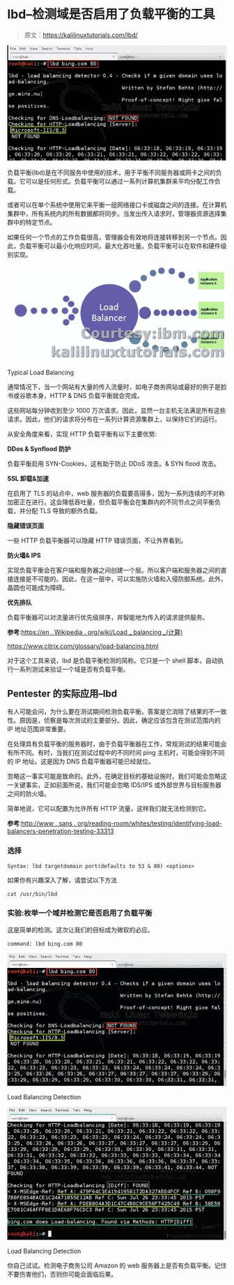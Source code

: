# lbd–检测域是否启用了负载平衡的工具

> 原文：<https://kalilinuxtutorials.com/lbd/>

[![IBD](img//a9cd69d526f832915f197cf38b40c2f2.png "IBD")](https://blogger.googleusercontent.com/img/b/R29vZ2xl/AVvXsEi-hAu_jkn7LuqGikZN6lUuKRZ7GFRylGBFA6RVbdB3wkUCh1Yhmxgb7EWv9jtnS6LLbyXKKidjo985lS3tfcG-pb45oX_-BgoRnZ7CviVGcuKOEaw6Sw0UHo6yiAFa7JfL9uCFU7kX_VfgzQB_aIGJNPKukdwPSzGqvsFedtnbL7Fc-UnCVAmeogbR/s16000/ibd.webp)

负载平衡(lbd)是在不同服务中使用的技术，用于平衡不同服务器或网卡之间的负载。它可以是任何形式。负载平衡可以通过一系列计算机集群来平均分配工作负载。

或者可以在单个系统中使用它来平衡一组网络接口卡或磁盘之间的连接。在计算机集群中，所有系统内的所有数据都将同步。当发出传入请求时，管理器资源选择集群中的特定节点。

如果任何一个节点的工作负载很高，管理器会有效地将连接转移到另一个节点。因此，负载平衡可以最小化响应时间，最大化吞吐量。负载平衡可以在软件和硬件级别实现。

[![Typical Load Balancing ](img//83ed0dcb1daed51b92c05412bac842d1.png)](http://kalilinuxtutorials.com/ig/lbd/attachment/loadbalance/#main)

Typical Load Balancing

通常情况下，当一个网站有大量的传入流量时，如电子商务网站或最好的例子是脸书或谷歌本身，HTTP & DNS 负载平衡就会完成。

这些网站每分钟收到至少 1000 万次请求。因此，显然一台主机无法满足所有这些请求。因此，他们的请求将分布在一系列计算资源集群上，以保持它们的运行。

从安全角度来看，实现 HTTP 负载平衡有以下主要优势:

**DDos & Synflood 防护**

负载平衡启用 SYN-Cookies，这有助于防止 DDoS 攻击。& SYN flood 攻击。

**SSL 卸载&加速**

在启用了 TLS 的站点中，web 服务器的负载要高得多，因为一系列连续的不对称加密正在进行。这会降低吞吐量，但负载平衡会在集群内的不同节点之间平衡负载，并分配 TLS 导致的额外负载。

**隐藏错误页面**

一些 HTTP 负载平衡器可以隐藏 HTTP 错误页面，不让外界看到。

**防火墙& IPS**

实现负载平衡会在客户端和服务器之间创建一个层。所以客户端和服务器之间的直接连接是不可能的。因此，在这一层中，可以实施防火墙和入侵防御系统。此外，晶圆也可能成为障碍。

**优先排队**

负载平衡器可以对流量进行优先级排序，并智能地为传入的请求提供服务。

**参考**:[https://en . Wikipedia . org/wiki/Load _ balancing _(计算)](https://en.wikipedia.org/wiki/Load_balancing_(computing))

https://www.citrix.com/glossary/load-balancing.html

对于这个工具来说，lbd 是负载平衡检测的简称。它只是一个 shell 脚本，自动执行一系列测试来验证一个域是否有负载平衡。

## **Pentester 的实际应用–lbd**

有人可能会问，为什么要在测试期间检测负载平衡。答案是它消除了结果的不一致性。原因是，侦察是每次测试的主要部分。因此，确定应该包含在测试范围内的 IP 地址范围非常重要。

在处理具有负载平衡的服务器时，由于负载平衡器在工作，常规测试的结果可能会有所不同。有时，当我们在测试过程中的不同时间 ping 主机时，可能会得到不同的 IP 地址。这是因为 DNS 负载平衡器可能已经就位。

忽略这一事实可能是致命的。此外，在确定目标的基础设施时，我们可能会忽略这一关键事实，正如前面所说，我们可能会忽略 IDS/IPS 或外部世界与目标服务器之间的防火墙。

简单地说，它可以配置为允许所有 HTTP 流量，这样我们就无法检测到它。

**参考**:[http://www . sans . org/reading-room/whites/testing/identifying-load-balancers-penetration-testing-33313](http://www.sans.org/reading-room/whitepapers/testing/identifying-load-balancers-penetration-testing-33313)

### 选择

```
Syntax: lbd targetdomain port(defaults to 53 & 80) <options>

```

如果你有兴趣深入了解，请尝试以下方法

```
cat /usr/bin/lbd
```

### 实验:枚举一个域并检测它是否启用了负载平衡

这是简单的检测。这次让我们的目标成为微软的必应。

```
command: lbd bing.com 80
```

[![lbd](img//38355457a44a7751fbfb421e29d7a60b.png)](http://kalilinuxtutorials.com/ig/lbd/attachment/lbd1/#main)

Load Balancing Detection

[![lbd](img//3a6223bd0e36fe932f53e5834fceb7d9.png)](http://kalilinuxtutorials.com/ig/lbd/attachment/lbd2/#main)

Load Balancing Detection

你自己试试。检测电子商务公司 Amazon 的 web 服务器上是否有负载平衡。记住不要伤害他们，否则你可能会面临后果。